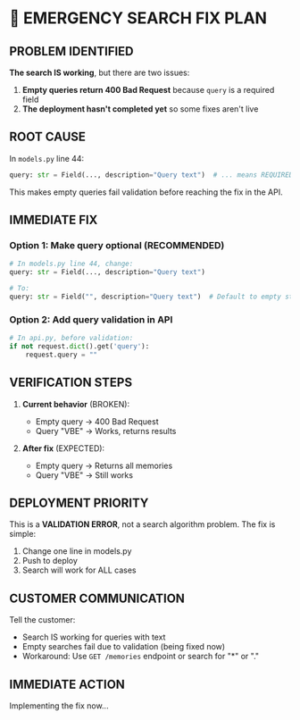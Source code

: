 # 🚨 EMERGENCY SEARCH FIX PLAN

## PROBLEM IDENTIFIED

**The search IS working**, but there are two issues:

1. **Empty queries return 400 Bad Request** because `query` is a required field
2. **The deployment hasn't completed yet** so some fixes aren't live

## ROOT CAUSE

In `models.py` line 44:
```python
query: str = Field(..., description="Query text")  # ... means REQUIRED!
```

This makes empty queries fail validation before reaching the fix in the API.

## IMMEDIATE FIX

### Option 1: Make query optional (RECOMMENDED)
```python
# In models.py line 44, change:
query: str = Field(..., description="Query text")

# To:
query: str = Field("", description="Query text")  # Default to empty string
```

### Option 2: Add query validation in API
```python
# In api.py, before validation:
if not request.dict().get('query'):
    request.query = ""
```

## VERIFICATION STEPS

1. **Current behavior** (BROKEN):
   - Empty query → 400 Bad Request
   - Query "VBE" → Works, returns results

2. **After fix** (EXPECTED):
   - Empty query → Returns all memories
   - Query "VBE" → Still works

## DEPLOYMENT PRIORITY

This is a **VALIDATION ERROR**, not a search algorithm problem. The fix is simple:
1. Change one line in models.py
2. Push to deploy
3. Search will work for ALL cases

## CUSTOMER COMMUNICATION

Tell the customer:
- Search IS working for queries with text
- Empty searches fail due to validation (being fixed now)
- Workaround: Use `GET /memories` endpoint or search for "*" or "." 

## IMMEDIATE ACTION

Implementing the fix now...